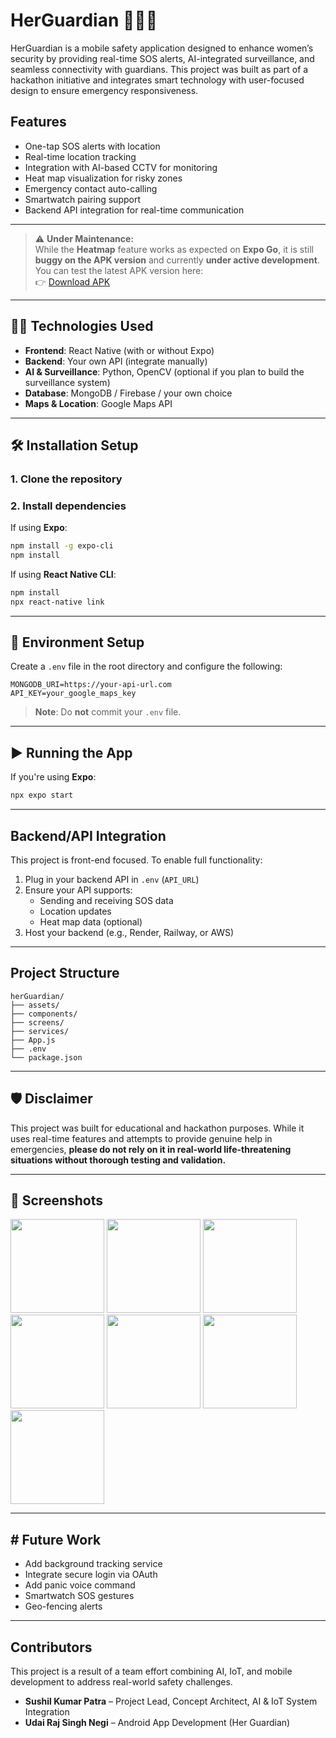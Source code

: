 # HerGuardian 👮‍♀️📱

HerGuardian is a mobile safety application designed to enhance women’s security by providing real-time SOS alerts, AI-integrated surveillance, and seamless connectivity with guardians. This project was built as part of a hackathon initiative and integrates smart technology with user-focused design to ensure emergency responsiveness.

## Features

-  One-tap SOS alerts with location
-  Real-time location tracking
-  Integration with AI-based CCTV for monitoring
-  Heat map visualization for risky zones
-  Emergency contact auto-calling
-  Smartwatch pairing support
-  Backend API integration for real-time communication

---

> ⚠️ **Under Maintenance:**  
> While the **Heatmap** feature works as expected on **Expo Go**, it is still **buggy on the APK version** and currently **under active development**.  
> You can test the latest APK version here:  
> 👉 [Download APK](https://expo.dev/accounts/udai1273/projects/herGuardian/builds/e2d51141-7c91-4b7e-b6eb-70afcdf5df75) 

---

## 🧑‍💻 Technologies Used

- **Frontend**: React Native (with or without Expo)
- **Backend**: Your own API (integrate manually)
- **AI & Surveillance**: Python, OpenCV (optional if you plan to build the surveillance system)
- **Database**: MongoDB / Firebase / your own choice
- **Maps & Location**: Google Maps API

---

## 🛠️ Installation Setup

### 1. Clone the repository

### 2. Install dependencies

If using **Expo**:

```bash
npm install -g expo-cli
npm install
```

If using **React Native CLI**:

```bash
npm install
npx react-native link
```

---

## 🔐 Environment Setup

Create a `.env` file in the root directory and configure the following:

```
MONGODB_URI=https://your-api-url.com
API_KEY=your_google_maps_key
```

> **Note**: Do **not** commit your `.env` file.

---

## ▶️ Running the App

If you're using **Expo**:

```bash
npx expo start
```

---

##  Backend/API Integration

This project is front-end focused. To enable full functionality:

1. Plug in your backend API in `.env` (`API_URL`)
2. Ensure your API supports:
   - Sending and receiving SOS data
   - Location updates
   - Heat map data (optional)
3. Host your backend (e.g., Render, Railway, or AWS)

---

##  Project Structure

```
herGuardian/
├── assets/
├── components/
├── screens/
├── services/
├── App.js
├── .env
└── package.json
```

---

## 🛡️ Disclaimer

This project was built for educational and hackathon purposes. While it uses real-time features and attempts to provide genuine help in emergencies, **please do not rely on it in real-world life-threatening situations without thorough testing and validation.**

---

## 📸 Screenshots

<img src="https://github.com/user-attachments/assets/18b9d3f9-4aaf-4b4d-8d9a-a5f643a7ed21" width="150"/>
<img src="https://github.com/user-attachments/assets/d7133b87-81ad-4536-89ce-25125ae0883f" width="150" />
<img src="https://github.com/user-attachments/assets/a9f06c1b-4efb-48d4-85f2-fc4c6c8d6144" width="150" />
<img src="https://github.com/user-attachments/assets/a9b3af37-0191-4bd1-b8c4-8edddab9bc4f" width="150" />
<img src="https://github.com/user-attachments/assets/fa671a47-c8ce-4fdb-8cff-67edb0898ee5" width="150"/>
<img src="https://github.com/user-attachments/assets/185a0a71-356d-4e5b-99ff-2df0172753b5" width="150" />
<img src="https://github.com/user-attachments/assets/c0d1aaea-ac4b-4811-a96b-60bef33d694b" width="150" />

---

## # Future Work

- Add background tracking service
- Integrate secure login via OAuth
- Add panic voice command
- Smartwatch SOS gestures
- Geo-fencing alerts

---
##  Contributors

This project is a result of a team effort combining AI, IoT, and mobile development to address real-world safety challenges.

- **Sushil Kumar Patra** – Project Lead, Concept Architect, AI & IoT System Integration
- **Udai Raj Singh Negi** – Android App Development (Her Guardian)


